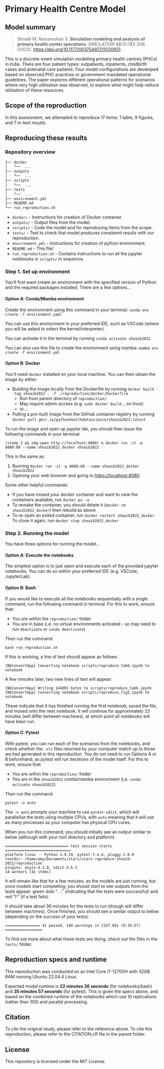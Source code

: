 # Primary Health Centre Model

## Model summary

> Shoaib M, Ramamohan V. **Simulation modeling and analysis of primary health center operations**. *SIMULATION* 98(3):183-208. (2022). <https://doi.org/10.1177/00375497211030931>.

This is a discrete-event simulation modelling primary health centres (PHCs) in India. There are four patient types: outpatients, inpatients, childbirth cases and antenatal care patients. Four model configurations are developed based on observed PHC practices or government-mandated operational guidelines. The paper explores different operational patterns for scenarios where very high utilisation was observed, to explore what might help reduce utilisation of these resources.

## Scope of the reproduction

In this assessment, we attempted to reproduce 17 items: 1 table, 9 figures, and 7 in-text results.

## Reproducing these results

### Repository overview

```bash
├── docker
│   └──  ...
├── outputs
│   └──  ...
├── scripts
│   └──  ...
├── tests
│   └──  ...
├── environment.yml
├── README.md
└── run_reproduction.sh
```

* `docker/` - Instructions for creation of Docker container.
* `outputs/` - Output files from the model.
* `scripts/` - Code the model and for reproducing items from the scope.
* `tests/` - Test to check that model produces consistent results with our reproduction.
* `environment.yml` - Instructions for creation of python environment.
* `README.md` - This file!
* `run_reproduction.sh` - Contains instructions to run all the jupyter nobteooks in `scripts/` in sequence.

### Step 1. Set up environment

You'll first want create an environment with the specified version of Python and the required packages installed. There are a few options...

#### Option A: Conda/Mamba environment

Create the environment using this command in your terminal: `conda env create -f environment.yaml`

You can use this environment in your preferred IDE, such as VSCode (where you will be asked to select the kernel/interpreter).

You can activate it in the terminal by running `conda activate shoaib2022`

You can also use this file to create the environment using mamba: `mamba env create -f environment.yml`

#### Option B: Docker

You'll need `docker` installed on your local machine. You can then obtain the image by either:

* Building the image locally from the Dockerfile by running `docker build --tag shoaib2022 . -f ./reproduction/docker/Dockerfile`
    * Run from parent directory of `reproduction/`
    * May require admin access (e.g. `sudo docker build`... on linux)
    * or...
* Pulling a pre-built image from the GitHub container registry by running `docker pull ghcr.io/pythonhealthdatascience/shoaib2022:latest`

To run the image and open up jupyter lab, you should then issue the following commands in your terminal:

```
(sleep 2 && xdg-open http://localhost:8080) & docker run -it -p 8080:80 --name shoaib2022_docker shoaib2022
```

This is the same as:

1. Running `docker run -it -p 8080:80 --name shoaib2022_docker shoaib2022`
2. Opening your web browser and going to <https://localhost:8080>.

Some other helpful commands:

* If you have closed your docker container and want to view the containers available, run `docker ps -a`
* To remake the container, you should delete it (`docker rm shoaib2022_docker`) then rebuild as above
* To re-open an exited container, run `docker restart shoaib2022_docker`. To close it again, run `docker stop shoaib2022_docker`

### Step 2. Running the model

You have three options for running the model...

#### Option A: Execute the notebooks

The simplest option is to just open and execute each of the provided jupyter notebooks. You can do so within your preferred IDE (e.g. VSCode, JupyterLab).

#### Option B: Bash

If you would like to execute all the notebooks sequentially with a single command, run the following command in terminal. For this to work, ensure that:

* You are within the `reproduction/` folder
* You are in base (i.e. no virtual environments activated - so may need to run `deactivate` or `conda deactivate`)

Then run the command:

```
bash run_reproduction.sh
```

If this is working, a line of text should appear as follows:

```
[NbConvertApp] Converting notebook scripts/reproduce_tab6.ipynb to notebook
```

A few minutes later, two new lines of text will appear:

```
[NbConvertApp] Writing 144091 bytes to scripts/reproduce_tab6.ipynb
[NbConvertApp] Converting notebook scripts/reproduce_fig2.ipynb to notebook
```

These indicate that it has finished running the first notebook, saved the file, and moved onto the next notebook. It will continue for approximately 22 minutes (will differ between machines), at which point all notebooks will have been run.

#### Option C: Pytest

With pytest, you can run each of the scenarios from the notebooks, and check whether the `.xls` files returned by your computer match up to those we had generated in this reproduction. You do not need to run Options A or B beforehand, as pytest will run iterations of the model itself. For this to work, ensure that:

* You are within the `reproduction/` folder
* You are in the `shoaib2022` conda/mamba environment (i.e. `conda activate shoaib2022`)

Then run the command:

```
pytest -n auto
```

The `-n auto` prompts your machine to use `pytest-xdist`, which will parallelise the tests using multiple CPUs, with `auto` meaning that it will use as many processes as your computer has physical CPU cores.

When you run this command, you should initially see an output similar to below (although with your root directory and platform):

```
============================= test session starts ==============================
platform linux -- Python 3.9.19, pytest-7.4.4, pluggy-1.0.0
rootdir: /home/amy/Documents/stars/stars-reproduce-shoaib-2022/reproduction
plugins: anyio-4.2.0, xdist-3.6.1
14 workers [41 items]  
```

It will remain like that for a few minutes, as the models are just running, but once models start completing, you should start to see outputs from the tests appear: green dots "<span style="color:green">....</span>" (indicating that the tests were successful) and red "<span style="color:red">F</span>" (if a test fails).

It should take about 36 minutes for the tests to run (though will differ between machines). Once finished, you should see a similar output to below (depending on the success of your tests):

```
================ 41 passed, 140 warnings in 2157.85s (0:35:57) =================
```

To find out more about what these tests are doing, check out the files in the `tests/` folder.

## Reproduction specs and runtime

This reproduction was conducted on an Intel Core i7-12700H with 32GB RAM running Ubuntu 22.04.4 Linux.

Expected model runtime is **22 minutes 26 seconds** (for notebooks/bash) and **35 minutes 57 seconds** (for pytest). This is given the specs above, and based on the combined runtime of the notebooks which use 10 replications (rather than 100) and parallel processing.

<!-- List of times:
* Table 6: 2m 38s
* Fig 2: 3m 27s
* Fig 3 Txt 1: 2m 45s
* Fig 4: 3m 0s
* Txt 2: 2m 29s
* Txt 3 4: 3m 7s
* Txt 5: 2m 11s
* Txt 6 7: 2m 49s -->

## Citation

To cite the original study, please refer to the reference above. To cite this reproduction, please refer to the CITATION.cff file in the parent folder.

## License

This repository is licensed under the MIT License.
